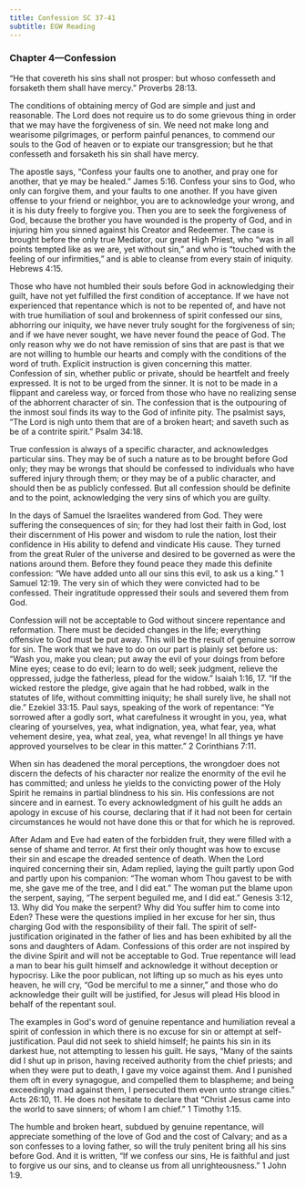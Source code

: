 ```yaml
---
title: Confession SC 37-41
subtitle: EGW Reading
---
```


### Chapter 4—Confession

“He that covereth his sins shall not prosper: but whoso confesseth and forsaketh them shall have mercy.” Proverbs 28:13.

The conditions of obtaining mercy of God are simple and just and reasonable. The Lord does not require us to do some grievous thing in order that we may have the forgiveness of sin. We need not make long and wearisome pilgrimages, or perform painful penances, to commend our souls to the God of heaven or to expiate our transgression; but he that confesseth and forsaketh his sin shall have mercy.

The apostle says, “Confess your faults one to another, and pray one for another, that ye may be healed.” James 5:16. Confess your sins to God, who only can forgive them, and your faults to one another. If you have given offense to your friend or neighbor, you are to acknowledge your wrong, and it is his duty freely to forgive you. Then you are to seek the forgiveness of God, because the brother you have wounded is the property of God, and in injuring him you sinned against his Creator and Redeemer. The case is brought before the only true Mediator, our great High Priest, who “was in all points tempted like as we are, yet without sin,” and who is “touched with the feeling of our infirmities,” and is able to cleanse from every stain of iniquity. Hebrews 4:15.

Those who have not humbled their souls before God in acknowledging their guilt, have not yet fulfilled the first condition of acceptance. If we have not experienced that repentance which is not to be repented of, and have not with true humiliation of soul and brokenness of spirit confessed our sins, abhorring our iniquity, we have never truly sought for the forgiveness of sin; and if we have never sought, we have never found the peace of God. The only reason why we do not have remission of sins that are past is that we are not willing to humble our hearts and comply with the conditions of the word of truth. Explicit instruction is given concerning this matter. Confession of sin, whether public or private, should be heartfelt and freely expressed. It is not to be urged from the sinner. It is not to be made in a flippant and careless way, or forced from those who have no realizing sense of the abhorrent character of sin. The confession that is the outpouring of the inmost soul finds its way to the God of infinite pity. The psalmist says, “The Lord is nigh unto them that are of a broken heart; and saveth such as be of a contrite spirit.” Psalm 34:18.

True confession is always of a specific character, and acknowledges particular sins. They may be of such a nature as to be brought before God only; they may be wrongs that should be confessed to individuals who have suffered injury through them; or they may be of a public character, and should then be as publicly confessed. But all confession should be definite and to the point, acknowledging the very sins of which you are guilty.

In the days of Samuel the Israelites wandered from God. They were suffering the consequences of sin; for they had lost their faith in God, lost their discernment of His power and wisdom to rule the nation, lost their confidence in His ability to defend and vindicate His cause. They turned from the great Ruler of the universe and desired to be governed as were the nations around them. Before they found peace they made this definite confession: “We have added unto all our sins this evil, to ask us a king.” 1 Samuel 12:19. The very sin of which they were convicted had to be confessed. Their ingratitude oppressed their souls and severed them from God.

Confession will not be acceptable to God without sincere repentance and reformation. There must be decided changes in the life; everything offensive to God must be put away. This will be the result of genuine sorrow for sin. The work that we have to do on our part is plainly set before us: “Wash you, make you clean; put away the evil of your doings from before Mine eyes; cease to do evil; learn to do well; seek judgment, relieve the oppressed, judge the fatherless, plead for the widow.” Isaiah 1:16, 17. “If the wicked restore the pledge, give again that he had robbed, walk in the statutes of life, without committing iniquity; he shall surely live, he shall not die.” Ezekiel 33:15. Paul says, speaking of the work of repentance: “Ye sorrowed after a godly sort, what carefulness it wrought in you, yea, what clearing of yourselves, yea, what indignation, yea, what fear, yea, what vehement desire, yea, what zeal, yea, what revenge! In all things ye have approved yourselves to be clear in this matter.” 2 Corinthians 7:11.

When sin has deadened the moral perceptions, the wrongdoer does not discern the defects of his character nor realize the enormity of the evil he has committed; and unless he yields to the convicting power of the Holy Spirit he remains in partial blindness to his sin. His confessions are not sincere and in earnest. To every acknowledgment of his guilt he adds an apology in excuse of his course, declaring that if it had not been for certain circumstances he would not have done this or that for which he is reproved.

After Adam and Eve had eaten of the forbidden fruit, they were filled with a sense of shame and terror. At first their only thought was how to excuse their sin and escape the dreaded sentence of death. When the Lord inquired concerning their sin, Adam replied, laying the guilt partly upon God and partly upon his companion: “The woman whom Thou gavest to be with me, she gave me of the tree, and I did eat.” The woman put the blame upon the serpent, saying, “The serpent beguiled me, and I did eat.” Genesis 3:12, 13. Why did You make the serpent? Why did You suffer him to come into Eden? These were the questions implied in her excuse for her sin, thus charging God with the responsibility of their fall. The spirit of self-justification originated in the father of lies and has been exhibited by all the sons and daughters of Adam. Confessions of this order are not inspired by the divine Spirit and will not be acceptable to God. True repentance will lead a man to bear his guilt himself and acknowledge it without deception or hypocrisy. Like the poor publican, not lifting up so much as his eyes unto heaven, he will cry, “God be merciful to me a sinner,” and those who do acknowledge their guilt will be justified, for Jesus will plead His blood in behalf of the repentant soul.

The examples in God's word of genuine repentance and humiliation reveal a spirit of confession in which there is no excuse for sin or attempt at self-justification. Paul did not seek to shield himself; he paints his sin in its darkest hue, not attempting to lessen his guilt. He says, “Many of the saints did I shut up in prison, having received authority from the chief priests; and when they were put to death, I gave my voice against them. And I punished them oft in every synagogue, and compelled them to blaspheme; and being exceedingly mad against them, I persecuted them even unto strange cities.” Acts 26:10, 11. He does not hesitate to declare that “Christ Jesus came into the world to save sinners; of whom I am chief.” 1 Timothy 1:15.

The humble and broken heart, subdued by genuine repentance, will appreciate something of the love of God and the cost of Calvary; and as a son confesses to a loving father, so will the truly penitent bring all his sins before God. And it is written, “If we confess our sins, He is faithful and just to forgive us our sins, and to cleanse us from all unrighteousness.” 1 John 1:9.
